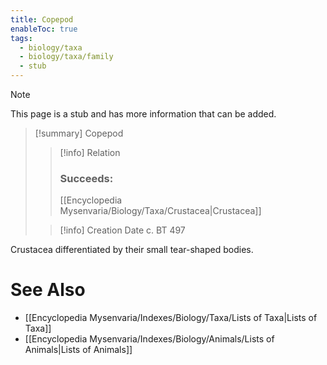 ```yaml
---
title: Copepod
enableToc: true
tags:
  - biology/taxa
  - biology/taxa/family
  - stub
---
```


> [!note]
> This page is a stub and has more information that can be added.

> [!summary] Copepod
> > [!info] Relation
> > ### Succeeds:
> > [[Encyclopedia Mysenvaria/Biology/Taxa/Crustacea|Crustacea]]
>
> > [!info] Creation Date
> > c. BT 497

Crustacea differentiated by their small tear-shaped bodies.

# See Also
- [[Encyclopedia Mysenvaria/Indexes/Biology/Taxa/Lists of Taxa|Lists of Taxa]]
- [[Encyclopedia Mysenvaria/Indexes/Biology/Animals/Lists of Animals|Lists of Animals]]
